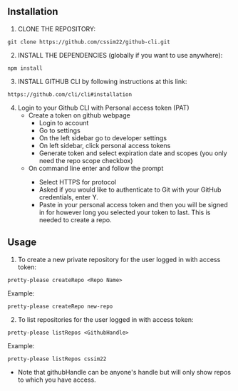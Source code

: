 ## Installation

1. CLONE THE REPOSITORY:
```
git clone https://github.com/cssim22/github-cli.git
```
2. INSTALL THE DEPENDENCIES (globally if you want to use anywhere):
```
npm install 
```
3. INSTALL GITHUB CLI by following instructions at this link: 
```
https://github.com/cli/cli#installation
```

4. Login to your Github CLI with Personal access token (PAT) 
	 - Create a token on github webpage
		 - Login to account
		 - Go to settings
		 - On the left sidebar go to developer settings
		 - On left sidebar, click personal access tokens
		 - Generate token and select expiration date and scopes (you only need the repo scope checkbox)
	 - On command line enter <gh auth login> and follow the prompt
		 - Select HTTPS for protocol
		 - Asked if you would like to authenticate to Git with your GitHub credentials, enter Y.
		 - Paste in your personal access token and then you will be signed in for however long you selected your token to last. This is needed to create a repo.

## Usage

1. To create a new private repository for the user logged in with access token:
```
pretty-please createRepo <Repo Name>
```
Example:
```
pretty-please createRepo new-repo 
```


2. To list repositories for the user logged in with access token:
```
pretty-please listRepos <GithubHandle>
```
Example:
```
pretty-please listRepos cssim22
```
* Note that githubHandle can be anyone's handle but will only show repos to which you have access.